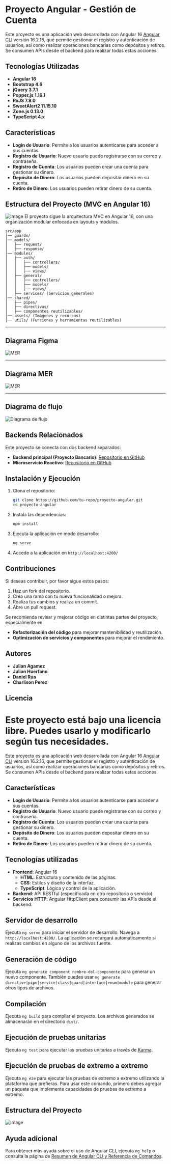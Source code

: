 # Proyecto Angular - Gestión de Cuenta

Este proyecto es una aplicación web desarrollada con Angular 16 [Angular CLI](https://github.com/angular/angular-cli) versión 16.2.16, que permite gestionar el registro y autenticación de usuarios, así como realizar operaciones bancarias como depósitos y retiros. Se consumen APIs desde el backend para realizar todas estas acciones.

## Tecnologías Utilizadas

- **Angular 16**
- **Bootstrap 4.6**
- **jQuery 3.7.1**
- **Popper.js 1.16.1**
- **RxJS 7.8.0**
- **SweetAlert2 11.15.10**
- **Zone.js 0.13.0**
- **TypeScript 4.x**

## Características

- **Login de Usuario**: Permite a los usuarios autenticarse para acceder a sus cuentas.
- **Registro de Usuario**: Nuevo usuario puede registrarse con su correo y contraseña.
- **Registro de Cuenta**: Los usuarios pueden crear una cuenta para gestionar su dinero.
- **Depósito de Dinero**: Los usuarios pueden depositar dinero en su cuenta.
- **Retiro de Dinero**: Los usuarios pueden retirar dinero de su cuenta.

## Estructura del Proyecto (MVC en Angular 16)


![image](https://github.com/user-attachments/assets/c03a6f6a-702d-4f37-9e1a-95bc1302a296)
El proyecto sigue la arquitectura MVC en Angular 16, con una organización modular enfocada en layouts y módulos.

```
src/app
│── guards/
│── models/
│   ├── request/
│   ├── response/
│── modules/
│   ├── auth/
│   │   ├── controllers/
│   │   ├── models/
│   │   ├── views/
│   ├── general/
│   │   ├── controllers/
│   │   ├── models/
│   │   ├── views/
│   ├── services/ (Servicios generales)
│── shared/
│   ├── pipes/
│   ├── directivas/
│   ├── componentes reutilizables/
│── assets/ (Imágenes y recursos)
│── utils/ (Funciones y herramientas reutilizables)
```
---
## Diagrama Figma
![MER](src\assets\img\figma.jpg)

---

## Diagrama MER
![MER](src\assets\img\MER.jpg)

---

## Diagrama de flujo
![Diagrama de flujo](src\assets\img\Diagrama_de_Flujo.jpg)

## Backends Relacionados

Este proyecto se conecta con dos backend separados:

- **Backend principal (Proyecto Bancario)**: [Repositorio en GitHub](https://github.com/CharlSK8/CuentaBancaria)
- **Microservicio Reactivo**: [Repositorio en GitHub](https://github.com/CharlSK8/CuentaBancariaReactiva)

## Instalación y Ejecución

1. Clona el repositorio:
   ```sh
   git clone https://github.com/tu-repo/proyecto-angular.git
   cd proyecto-angular
   ```
2. Instala las dependencias:
   ```sh
   npm install
   ```
3. Ejecuta la aplicación en modo desarrollo:
   ```sh
   ng serve
   ```
4. Accede a la aplicación en `http://localhost:4200/`

## Contribuciones

Si deseas contribuir, por favor sigue estos pasos:

1. Haz un fork del repositorio.
2. Crea una rama con tu nueva funcionalidad o mejora.
3. Realiza tus cambios y realiza un commit.
4. Abre un pull request.

Se recomienda revisar y mejorar código en distintas partes del proyecto, especialmente en:
- **Refactorización del código** para mejorar mantenibilidad y reutilización.
- **Optimización de servicios y componentes** para mejorar el rendimiento.

## Autores

- **Julian Agamez**
- **Julian Huerfano**
- **Daniel Rua**
- **Charlison Perez**

## Licencia

Este proyecto está bajo una licencia libre. Puedes usarlo y modificarlo según tus necesidades.
=======
Este proyecto es una aplicación web desarrollada con Angular 16 [Angular CLI](https://github.com/angular/angular-cli) version 16.2.16, que permite gestionar el registro y autenticación de usuarios, así como realizar operaciones bancarias como depósitos y retiros. Se consumen APIs desde el backend para realizar todas estas acciones.

## Características

- **Login de Usuario**: Permite a los usuarios autenticarse para acceder a sus cuentas.
- **Registro de Usuario**: Nuevo usuario puede registrarse con su correo y contraseña.
- **Registro de Cuenta**: Los usuarios pueden crear una cuenta para gestionar su dinero.
- **Depósito de Dinero**: Los usuarios pueden depositar dinero en su cuenta.
- **Retiro de Dinero**: Los usuarios pueden retirar dinero de su cuenta.

## Tecnologías utilizadas

- **Frontend**: Angular 16
  - **HTML**: Estructura y contenido de las páginas.
  - **CSS**: Estilos y diseño de la interfaz.
  - **TypeScript**: Lógica y control de la aplicación.
- **Backend**: API RESTful (especificada en otro repositorio o servicio)
- **Servicios HTTP**: Angular HttpClient para consumir las APIs desde el backend.

## Servidor de desarrollo

Ejecuta `ng serve` para iniciar el servidor de desarrollo. Navega a `http://localhost:4200/`. La aplicación se recargará automáticamente si realizas cambios en alguno de los archivos fuente.

## Generación de código

Ejecuta `ng generate component nombre-del-componente` para generar un nuevo componente. También puedes usar `ng generate directive|pipe|service|class|guard|interface|enum|module` para generar otros tipos de archivos.

## Compilación

Ejecuta `ng build` para compilar el proyecto. Los archivos generados se almacenarán en el directorio `dist/`.

## Ejecución de pruebas unitarias

Ejecuta `ng test` para ejecutar las pruebas unitarias a través de [Karma](https://karma-runner.github.io).

## Ejecución de pruebas de extremo a extremo

Ejecuta `ng e2e` para ejecutar las pruebas de extremo a extremo utilizando la plataforma que prefieras. Para usar este comando, primero debes agregar un paquete que implemente capacidades de pruebas de extremo a extremo.

## Estructura del Proyecto

![image](https://github.com/user-attachments/assets/c03a6f6a-702d-4f37-9e1a-95bc1302a296)


## Ayuda adicional

Para obtener más ayuda sobre el uso de Angular CLI, ejecuta `ng help` o consulta la página de [Resumen de Angular CLI y Referencia de Comandos](https://angular.io/cli).

